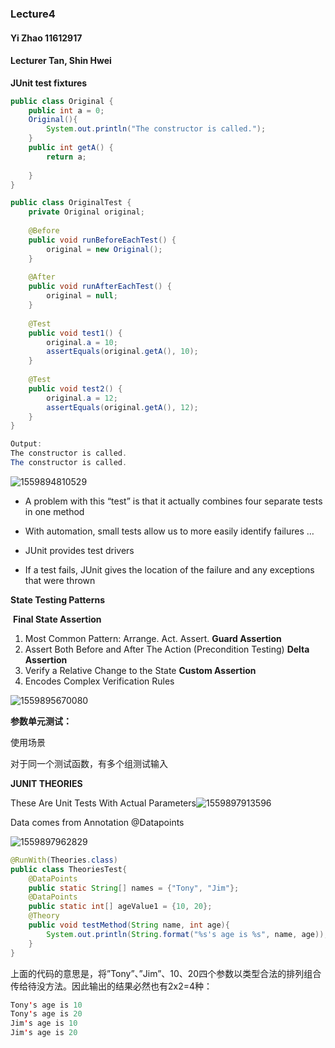 ### Lecture4

#### Yi Zhao 11612917

#### Lecturer Tan, Shin Hwei



**JUnit test fixtures**

```java
public class Original {
	public int a = 0;
	Original(){
		System.out.println("The constructor is called.");
	}
	public int getA() {
		return a;
		
	}
}

public class OriginalTest {
	private Original original;
	
	@Before
	public void runBeforeEachTest() {
		original = new Original();
	}
	
	@After
	public void runAfterEachTest() {
		original = null;
	}
	
    @Test
    public void test1() {
    	original.a = 10;
    	assertEquals(original.getA(), 10);
    }
    
    @Test
    public void test2() {
    	original.a = 12;
    	assertEquals(original.getA(), 12);
    }
}
```

```java
Output:
The constructor is called.
The constructor is called.
```

![1559894810529](C:\Users\Joy\AppData\Roaming\Typora\typora-user-images\1559894810529.png)

- A problem with this “test” is that it actually combines four separate tests in one method

- With automation, small tests allow us to more easily identify failures …

- JUnit provides test drivers
- If a test fails, JUnit gives the location of the failure and any exceptions that were thrown



**State Testing Patterns**

​	**Final State Assertion**

1. Most Common Pattern: Arrange. Act. Assert.
**Guard Assertion**
1. Assert Both Before and After The Action (Precondition Testing)
**Delta Assertion**
1. Verify a Relative Change to the State
**Custom Assertion**
1. Encodes Complex Verification Rules



![1559895670080](C:\Users\Joy\AppData\Roaming\Typora\typora-user-images\1559895670080.png)

**参数单元测试：**

使用场景

对于同一个测试函数，有多个组测试输入



**JUNIT THEORIES**

These Are Unit Tests With Actual Parameters![1559897913596](C:\Users\Joy\AppData\Roaming\Typora\typora-user-images\1559897913596.png)

Data comes from Annotation @Datapoints

![1559897962829](C:\Users\Joy\AppData\Roaming\Typora\typora-user-images\1559897962829.png)

```java
@RunWith(Theories.class)
public class TheoriesTest{
    @DataPoints
	public static String[] names = {"Tony", "Jim"};
	@DataPoints
	public static int[] ageValue1 = {10, 20};
    @Theory
    public void testMethod(String name, int age){
        System.out.println(String.format("%s's age is %s", name, age));
    }
}
```

上面的代码的意思是，将”Tony”、”Jim”、10、20四个参数以类型合法的排列组合传给待没方法。因此输出的结果必然也有2x2=4种：

```java
Tony's age is 10
Tony's age is 20
Jim's age is 10
Jim's age is 20
```

